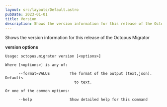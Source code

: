 ```yaml
---
layout: src/layouts/Default.astro
pubDate: 2023-01-01
title: Version
description: Shows the version information for this release of the Octopus Migrator
---
```


Shows the version information for this release of the Octopus Migrator

**version options**

```text
Usage: octopus.migrator version [<options>]

Where [<options>] is any of:

      --format=VALUE         The format of the output (text,json). Defaults
                               to text.

Or one of the common options:

      --help                 Show detailed help for this command
```


